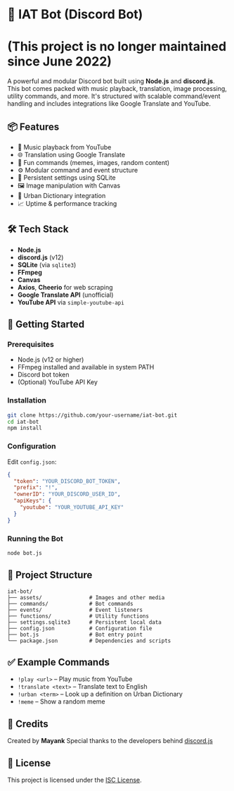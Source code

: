 # 🤖 IAT Bot (Discord Bot)

# (This project is no longer maintained since June 2022)
A powerful and modular Discord bot built using **Node.js** and **discord.js**. This bot comes packed with music playback, translation, image processing, utility commands, and more. It's structured with scalable command/event handling and includes integrations like Google Translate and YouTube.

## 📦 Features

- 🎵 Music playback from YouTube
- 🌐 Translation using Google Translate
- 🎉 Fun commands (memes, images, random content)
- ⚙️ Modular command and event structure
- 🧠 Persistent settings using SQLite
- 🖼️ Image manipulation with Canvas
- 💬 Urban Dictionary integration
- 📈 Uptime & performance tracking

## 🛠 Tech Stack

- **Node.js**
- **discord.js** (v12)
- **SQLite** (via `sqlite3`)
- **FFmpeg**
- **Canvas**
- **Axios**, **Cheerio** for web scraping
- **Google Translate API** (unofficial)
- **YouTube API** via `simple-youtube-api`

## 🚀 Getting Started

### Prerequisites

- Node.js (v12 or higher)
- FFmpeg installed and available in system PATH
- Discord bot token
- (Optional) YouTube API Key

### Installation

```bash
git clone https://github.com/your-username/iat-bot.git
cd iat-bot
npm install
````

### Configuration

Edit `config.json`:

```json
{
  "token": "YOUR_DISCORD_BOT_TOKEN",
  "prefix": "!",
  "ownerID": "YOUR_DISCORD_USER_ID",
  "apiKeys": {
    "youtube": "YOUR_YOUTUBE_API_KEY"
  }
}
```

### Running the Bot

```bash
node bot.js
```

## 📁 Project Structure

```
iat-bot/
├── assets/               # Images and other media
├── commands/             # Bot commands
├── events/               # Event listeners
├── functions/            # Utility functions
├── settings.sqlite3      # Persistent local data
├── config.json           # Configuration file
├── bot.js                # Bot entry point
└── package.json          # Dependencies and scripts
```

## ✅ Example Commands

* `!play <url>` – Play music from YouTube
* `!translate <text>` – Translate text to English
* `!urban <term>` – Look up a definition on Urban Dictionary
* `!meme` – Show a random meme

## 🧠 Credits

Created by **Mayank**
Special thanks to the developers behind [discord.js](https://discord.js.org/)

## 📜 License

This project is licensed under the [ISC License](LICENSE).
